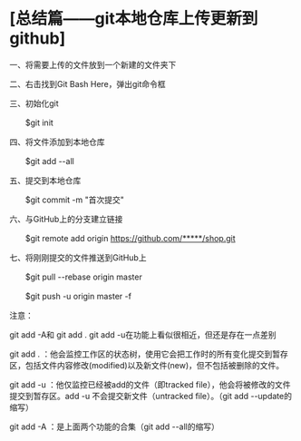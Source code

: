 # [总结篇——git本地仓库上传更新到github]

一、将需要上传的文件放到一个新建的文件夹下

二、右击找到Git Bash Here，弹出git命令框

三、初始化git

　　$git init

四、将文件添加到本地仓库

　　$git add --all

五、提交到本地仓库

　　$git commit -m "首次提交"

六、与GitHub上的分支建立链接

　　$git remote add origin https://github.com/*****/shop.git

七、将刚刚提交的文件推送到GitHub上

　　$git pull --rebase origin master

　　$git push -u origin master -f



注意：

git add -A和 git add . git add -u在功能上看似很相近，但还是存在一点差别

git add . ：他会监控工作区的状态树，使用它会把工作时的所有变化提交到暂存区，包括文件内容修改(modified)以及新文件(new)，但不包括被删除的文件。

git add -u ：他仅监控已经被add的文件（即tracked file），他会将被修改的文件提交到暂存区。add -u 不会提交新文件（untracked file）。（git add --update的缩写）

git add -A ：是上面两个功能的合集（git add --all的缩写）